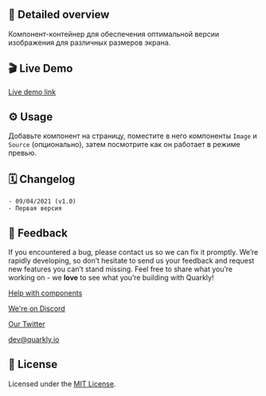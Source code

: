 ## 📖 Detailed overview

Компонент-контейнер для обеспечения оптимальной версии изображения для различных размеров экрана.

## 🎬 Live Demo

[Live demo link](https://quarkly-ui-components.netlify.app/picture/)

## ⚙️ Usage

Добавьте компонент на страницу, поместите в него компоненты `Image` и `Source` (опционально), затем посмотрите как он работает в режиме превью.

## 🗓 Changelog

    - 09/04/2021 (v1.0)
    - Первая версия

## 📮 Feedback

If you encountered a bug, please contact us so we can fix it promptly. We’re rapidly developing, so don’t hesitate to send us your feedback and request new features you can’t stand missing. Feel free to share what you’re working on - we **love** to see what you’re building with Quarkly!

[Help with components](https://feedback.quarkly.io/communities/1-quarkly-forum/categories/7-components/topics)

[We're on Discord](https://discord.gg/f9KhSMGX)

[Our Twitter](https://twitter.com/quarklyapp)

[dev@quarkly.io](mailto:dev@quarkly.io)

## 📝 License

Licensed under the [MIT License](./LICENSE).

